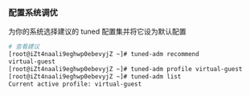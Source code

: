 ### 配置系统调优

为你的系统选择建议的 tuned 配置集并将它设为默认配置

```bash
# 查看建议
[root@iZt4naali9eghwp0ebevyjZ ~]# tuned-adm recommend
virtual-guest
[root@iZt4naali9eghwp0ebevyjZ ~]# tuned-adm profile virtual-guest
[root@iZt4naali9eghwp0ebevyjZ ~]# tuned-adm list
Current active profile: virtual-guest
```

